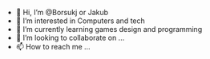- 👋 Hi, I’m @Borsukj or Jakub
- 👀 I’m interested in Computers and tech
- 🌱 I’m currently learning games design and programming
- 💞️ I’m looking to collaborate on ...
- 📫 How to reach me ...

<!---
Borsukj/Borsukj is a ✨ special ✨ repository because its `README.md` (this file) appears on your GitHub profile.
You can click the Preview link to take a look at your changes.
--->
